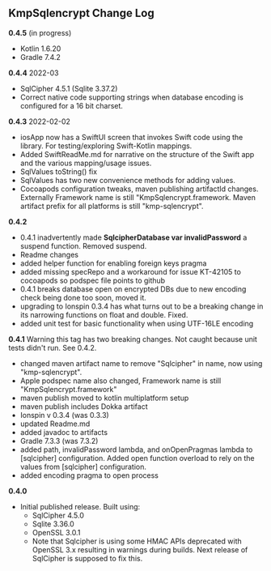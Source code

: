 ## KmpSqlencrypt Change Log

**0.4.5** (in progress)

- Kotlin 1.6.20
- Gradle 7.4.2

**0.4.4**  2022-03

- SqlCipher 4.5.1 (Sqlite 3.37.2) 
- Correct native code supporting strings when database encoding is configured for a 16 bit charset.

**0.4.3**  2022-02-02

- iosApp now has a SwiftUI screen that invokes Swift code using the library. For testing/exploring Swift-Kotlin mappings. 
- Added SwiftReadMe.md for narrative on the structure of the Swift app and the various mapping/usage issues.
- SqlValues toString() fix
- SqlValues has two new convenience methods for adding values. 
- Cocoapods configuration tweaks, maven publishing artifactId changes. Externally Framework name is still "KmpSqlencrypt.framework. Maven artifact prefix for all platforms is still "kmp-sqlencrypt".

**0.4.2**
- 0.4.1 inadvertently made **SqlcipherDatabase var invalidPassword** a suspend function. Removed suspend.
- Readme changes
- added helper function for enabling foreign keys pragma 
- added missing specRepo and a workaround for issue KT-42105 to cocoapods so podspec file points to github
- 0.4.1 breaks database open on encrypted DBs due to new encoding check being done too soon, moved it.
- upgrading to Ionspin 0.3.4 has what turns out to be a breaking change in its narrowing functions on float and double. Fixed.
- added unit test for basic functionality when using UTF-16LE encoding

**0.4.1** Warning this tag has two breaking changes. Not caught because unit tests didn't run. See 0.4.2.

- changed maven artifact name to remove "Sqlcipher" in name, now using "kmp-sqlencrypt". 
- Apple podspec name also changed, Framework name is still "KmpSqlencrypt.framework"
- maven publish moved to kotlin multiplatform setup
- maven publish includes Dokka artifact  
- Ionspin v 0.3.4 (was 0.3.3)
- updated Readme.md
- added javadoc to artifacts
- Gradle 7.3.3 (was 7.3.2)
- added path, invalidPassword lambda, and onOpenPragmas lambda to [sqlcipher] configuration. Added open function overload to rely on the values from [sqlcipher] configuration.
- added encoding pragma to open process

**0.4.0**

- Initial published release. Built using:
    - SqlCipher 4.5.0 
    - Sqlite 3.36.0
    - OpenSSL 3.0.1
    - Note that Sqlcipher is using some HMAC APIs deprecated with OpenSSL 3.x resulting in warnings during builds. Next release of SqlCipher is supposed to fix this. 
